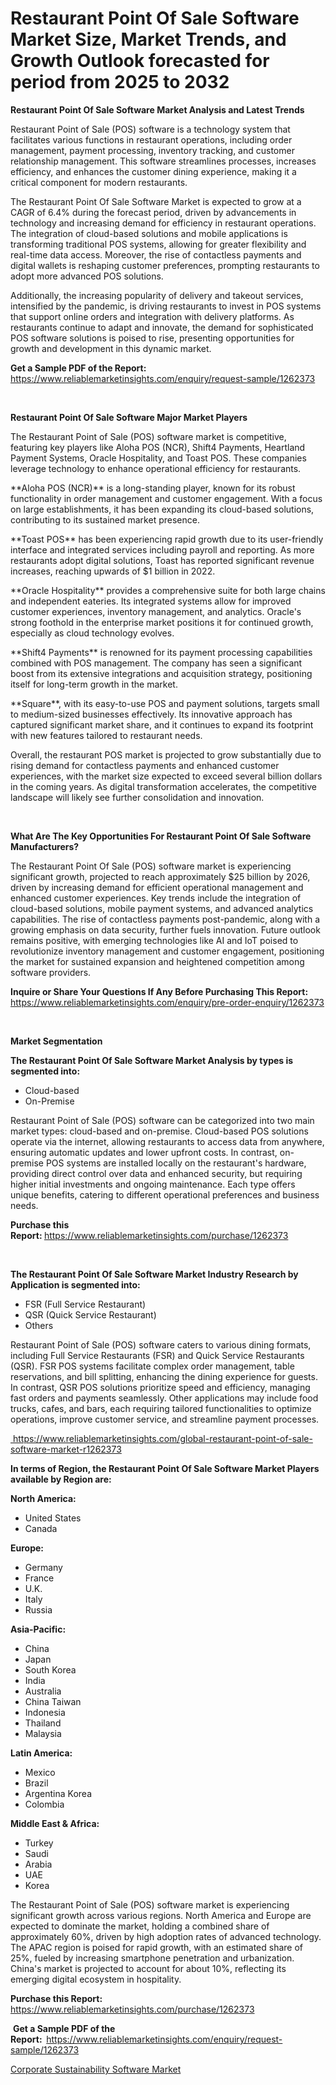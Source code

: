 <p><h1>Restaurant Point Of Sale Software Market Size, Market Trends, and Growth Outlook forecasted for period from 2025 to 2032</h1></p><p><strong>Restaurant Point Of Sale Software Market Analysis and Latest Trends</strong></p>
<p><p>Restaurant Point of Sale (POS) software is a technology system that facilitates various functions in restaurant operations, including order management, payment processing, inventory tracking, and customer relationship management. This software streamlines processes, increases efficiency, and enhances the customer dining experience, making it a critical component for modern restaurants.</p><p>The Restaurant Point Of Sale Software Market is expected to grow at a CAGR of 6.4% during the forecast period, driven by advancements in technology and increasing demand for efficiency in restaurant operations. The integration of cloud-based solutions and mobile applications is transforming traditional POS systems, allowing for greater flexibility and real-time data access. Moreover, the rise of contactless payments and digital wallets is reshaping customer preferences, prompting restaurants to adopt more advanced POS solutions.</p><p>Additionally, the increasing popularity of delivery and takeout services, intensified by the pandemic, is driving restaurants to invest in POS systems that support online orders and integration with delivery platforms. As restaurants continue to adapt and innovate, the demand for sophisticated POS software solutions is poised to rise, presenting opportunities for growth and development in this dynamic market.</p></p>
<p><strong>Get a Sample PDF of the Report:&nbsp;</strong> <a href="https://www.reliablemarketinsights.com/enquiry/request-sample/1262373?utm_campaign=1904&utm_medium=2&utm_source=Github&utm_content=ia&utm_term=09032025&utm_id=restaurant-point-of-sale-software">https://www.reliablemarketinsights.com/enquiry/request-sample/1262373</a></p>
<p>&nbsp;</p>
<p><strong>Restaurant Point Of Sale Software Major Market Players</strong></p>
<p><p>The Restaurant Point of Sale (POS) software market is competitive, featuring key players like Aloha POS (NCR), Shift4 Payments, Heartland Payment Systems, Oracle Hospitality, and Toast POS. These companies leverage technology to enhance operational efficiency for restaurants. </p><p>**Aloha POS (NCR)** is a long-standing player, known for its robust functionality in order management and customer engagement. With a focus on large establishments, it has been expanding its cloud-based solutions, contributing to its sustained market presence. </p><p>**Toast POS** has been experiencing rapid growth due to its user-friendly interface and integrated services including payroll and reporting. As more restaurants adopt digital solutions, Toast has reported significant revenue increases, reaching upwards of $1 billion in 2022. </p><p>**Oracle Hospitality** provides a comprehensive suite for both large chains and independent eateries. Its integrated systems allow for improved customer experiences, inventory management, and analytics. Oracle's strong foothold in the enterprise market positions it for continued growth, especially as cloud technology evolves.</p><p>**Shift4 Payments** is renowned for its payment processing capabilities combined with POS management. The company has seen a significant boost from its extensive integrations and acquisition strategy, positioning itself for long-term growth in the market.</p><p>**Square**, with its easy-to-use POS and payment solutions, targets small to medium-sized businesses effectively. Its innovative approach has captured significant market share, and it continues to expand its footprint with new features tailored to restaurant needs.</p><p>Overall, the restaurant POS market is projected to grow substantially due to rising demand for contactless payments and enhanced customer experiences, with the market size expected to exceed several billion dollars in the coming years. As digital transformation accelerates, the competitive landscape will likely see further consolidation and innovation.</p></p>
<p>&nbsp;</p>
<p><strong>What Are The Key Opportunities For Restaurant Point Of Sale Software Manufacturers?</strong></p>
<p><p>The Restaurant Point Of Sale (POS) software market is experiencing significant growth, projected to reach approximately $25 billion by 2026, driven by increasing demand for efficient operational management and enhanced customer experiences. Key trends include the integration of cloud-based solutions, mobile payment systems, and advanced analytics capabilities. The rise of contactless payments post-pandemic, along with a growing emphasis on data security, further fuels innovation. Future outlook remains positive, with emerging technologies like AI and IoT poised to revolutionize inventory management and customer engagement, positioning the market for sustained expansion and heightened competition among software providers.</p></p>
<p><strong>Inquire or Share Your Questions If Any Before Purchasing This Report:</strong> <a href="https://www.reliablemarketinsights.com/enquiry/pre-order-enquiry/1262373?utm_campaign=1904&utm_medium=2&utm_source=Github&utm_content=ia&utm_term=09032025&utm_id=restaurant-point-of-sale-software">https://www.reliablemarketinsights.com/enquiry/pre-order-enquiry/1262373</a></p>
<p>&nbsp;</p>
<p><strong>Market Segmentation</strong></p>
<p><strong>The Restaurant Point Of Sale Software Market Analysis by types is segmented into:</strong></p>
<p><ul><li>Cloud-based</li><li>On-Premise</li></ul></p>
<p><p>Restaurant Point of Sale (POS) software can be categorized into two main market types: cloud-based and on-premise. Cloud-based POS solutions operate via the internet, allowing restaurants to access data from anywhere, ensuring automatic updates and lower upfront costs. In contrast, on-premise POS systems are installed locally on the restaurant's hardware, providing direct control over data and enhanced security, but requiring higher initial investments and ongoing maintenance. Each type offers unique benefits, catering to different operational preferences and business needs.</p></p>
<p><strong>Purchase this Report:&nbsp;</strong><a href="https://www.reliablemarketinsights.com/purchase/1262373?utm_campaign=1904&utm_medium=2&utm_source=Github&utm_content=ia&utm_term=09032025&utm_id=restaurant-point-of-sale-software">https://www.reliablemarketinsights.com/purchase/1262373</a></p>
<p>&nbsp;</p>
<p><strong>The Restaurant Point Of Sale Software Market Industry Research by Application is segmented into:</strong></p>
<p><ul><li>FSR (Full Service Restaurant)</li><li>QSR (Quick Service Restaurant)</li><li>Others</li></ul></p>
<p><p>Restaurant Point of Sale (POS) software caters to various dining formats, including Full Service Restaurants (FSR) and Quick Service Restaurants (QSR). FSR POS systems facilitate complex order management, table reservations, and bill splitting, enhancing the dining experience for guests. In contrast, QSR POS solutions prioritize speed and efficiency, managing fast orders and payments seamlessly. Other applications may include food trucks, cafes, and bars, each requiring tailored functionalities to optimize operations, improve customer service, and streamline payment processes.</p></p>
<p><a href="https://www.reliablemarketinsights.com/global-restaurant-point-of-sale-software-market-r1262373?utm_campaign=1904&utm_medium=2&utm_source=Github&utm_content=ia&utm_term=09032025&utm_id=restaurant-point-of-sale-software">&nbsp;https://www.reliablemarketinsights.com/global-restaurant-point-of-sale-software-market-r1262373</a></p>
<p><strong>In terms of Region, the Restaurant Point Of Sale Software Market Players available by Region are:</strong></p>
<p>
    <p> <strong> North America: </strong>
        <ul>
            <li>United States</li>
            <li>Canada</li>
        </ul>
        </p> 
    <p> <strong> Europe: </strong>
        <ul>
            <li>Germany</li>
            <li>France</li>
            <li>U.K.</li>
            <li>Italy</li>
            <li>Russia</li>
        </ul>
        </p> 
    <p> <strong> Asia-Pacific: </strong>
        <ul>
            <li>China</li>
            <li>Japan</li>
            <li>South Korea</li>
            <li>India</li>
            <li>Australia</li>
            <li>China Taiwan</li>
            <li>Indonesia</li>
            <li>Thailand</li>
            <li>Malaysia</li>
        </ul>
        </p> 
    <p> <strong> Latin America: </strong>
        <ul>
            <li>Mexico</li>
            <li>Brazil</li>
            <li>Argentina Korea</li>
            <li>Colombia</li>
        </ul>
        </p> 
    <p> <strong> Middle East & Africa: </strong>
        <ul>
            <li>Turkey</li>
            <li>Saudi</li>
            <li>Arabia</li>
            <li>UAE</li>
            <li>Korea</li>
        </ul>
    </p>
    </p>
<p><p>The Restaurant Point of Sale (POS) software market is experiencing significant growth across various regions. North America and Europe are expected to dominate the market, holding a combined share of approximately 60%, driven by high adoption rates of advanced technology. The APAC region is poised for rapid growth, with an estimated share of 25%, fueled by increasing smartphone penetration and urbanization. China's market is projected to account for about 10%, reflecting its emerging digital ecosystem in hospitality.</p></p>
<p><strong>Purchase this Report: </strong><a href="https://www.reliablemarketinsights.com/purchase/1262373?utm_campaign=1904&utm_medium=2&utm_source=Github&utm_content=ia&utm_term=09032025&utm_id=restaurant-point-of-sale-software">https://www.reliablemarketinsights.com/purchase/1262373</a></p>
<p>&nbsp;<strong>Get a Sample PDF of the Report:&nbsp;&nbsp;</strong><a href="https://www.reliablemarketinsights.com/enquiry/request-sample/1262373?utm_campaign=1904&utm_medium=2&utm_source=Github&utm_content=ia&utm_term=09032025&utm_id=restaurant-point-of-sale-software">https://www.reliablemarketinsights.com/enquiry/request-sample/1262373</a></p>
<p><strong></strong></p>
<p><p><a href="https://github.com/OlenFleming68/Market-Research-Report-List-1/blob/main/corporate-sustainability-software-market.md?utm_campaign=1904&utm_medium=2&utm_source=Github&utm_content=ia&utm_term=09032025&utm_id=restaurant-point-of-sale-software">Corporate Sustainability Software Market</a></p></p>
